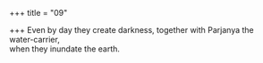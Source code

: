 +++
title = "09"

+++
Even by day they create darkness, together with Parjanya the  
water-carrier,  
when they inundate the earth. 